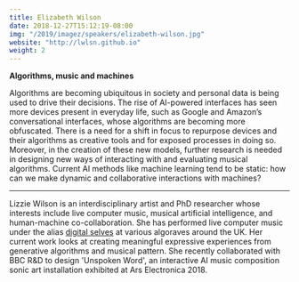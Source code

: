 ```yaml
---
title: Elizabeth Wilson
date: 2018-12-27T15:12:19-08:00
img: "/2019/imagez/speakers/elizabeth-wilson.jpg"
website: "http://lwlsn.github.io"
weight: 2
---
```


**Algorithms, music and machines**

Algorithms are becoming ubiquitous in society and personal data is being used to drive their decisions. The rise of AI-powered interfaces has seen more devices present in everyday life, such as Google and Amazon’s conversational interfaces, whose algorithms are becoming more obfuscated. There is a need for a shift in focus to repurpose devices and their algorithms as creative tools and for exposed processes in doing so. Moreover, in the creation of these new models, further research is needed in designing new ways of interacting with and evaluating musical algorithms. Current AI methods like machine learning tend to be static: how can we make dynamic and collaborative interactions with machines?

<hr>

Lizzie Wilson is an interdisciplinary artist and PhD researcher whose interests include live computer music, musical artificial intelligence, and human-machine co-collaboration. She has performed live computer music under the alias <a href="/performers/digital-selves/" class="bold underline">digital selves</a> at various algoraves around the UK. Her current work looks at creating meaningful expressive experiences from generative algorithms and musical pattern. She recently collaborated with BBC R&D to design 'Unspoken Word', an interactive AI music composition sonic art installation exhibited at Ars Electronica 2018.


